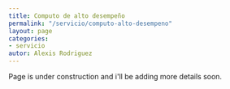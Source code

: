```yaml
---
title: Computo de alto desempeño
permalink: "/servicio/computo-alto-desempeno"
layout: page
categories:
- servicio
autor: Alexis Rodriguez
---
```


Page is under construction and i'll be adding more details soon.
